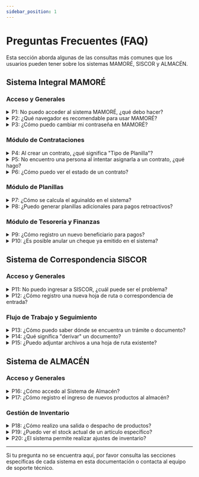 ```yaml
---
sidebar_position: 1
---
```


# Preguntas Frecuentes (FAQ)

Esta sección aborda algunas de las consultas más comunes que los usuarios pueden tener sobre los sistemas MAMORÉ, SISCOR y ALMACÉN.

## Sistema Integral MAMORÉ

### Acceso y Generales
<details>
  <summary>P1: No puedo acceder al sistema MAMORÉ, ¿qué debo hacer?</summary>
  <p>
  R: Verifica lo siguiente:
  1.  Asegúrate de estar conectado a la red institucional.
  2.  Comprueba que tu nombre de usuario y contraseña sean correctos (respeta mayúsculas y minúsculas).
  3.  Si has olvidado tu contraseña, utiliza la opción "¿Olvidaste tu contraseña?" si está disponible, o contacta al departamento de TI para un reseteo.
  4.  Asegúrate de estar utilizando la URL correcta: <a href="https://mamore.beni.gob.bo/admin/login" target="_blank">https://mamore.beni.gob.bo/admin/login</a>
  </p>
</details>

<details>
  <summary>P2: ¿Qué navegador es recomendable para usar MAMORÉ?</summary>
  <p>
  R: Se recomienda utilizar las versiones más recientes de Google Chrome, Mozilla Firefox o Microsoft Edge para una experiencia óptima.
  </p>
</details>

<details>
  <summary>P3: ¿Cómo puedo cambiar mi contraseña en MAMORÉ?</summary>
  <p>
  R: Generalmente, encontrarás una opción para cambiar tu contraseña en tu perfil de usuario una vez que hayas iniciado sesión. Busca un ícono de perfil o tu nombre en la esquina superior derecha. Si no encuentras la opción, consulta la sección específica de "Gestión de Usuarios" en la documentación de MAMORÉ o contacta a soporte.
  </p>
</details>

### Módulo de Contrataciones
<details>
  <summary>P4: Al crear un contrato, ¿qué significa "Tipo de Planilla"?</summary>
  <p>
  R: El "Tipo de Planilla" define la naturaleza del contrato (ej. Eventual, Consultor de Línea, Permanente) y determina qué campos y secciones del formulario de contrato son necesarios y visibles. Consulta la documentación de "Crear Contrato" para más detalles sobre cada tipo.
  </p>
</details>

<details>
  <summary>P5: No encuentro una persona al intentar asignarla a un contrato, ¿qué hago?</summary>
  <p>
  R: Asegúrate de que la persona esté registrada correctamente en el módulo de "Personas" o "Beneficiarios" del sistema. Verifica que los datos de búsqueda (CI, Nombre) sean correctos. Si la persona es nueva, primero debe ser registrada.
  </p>
</details>

<details>
  <summary>P6: ¿Cómo puedo ver el estado de un contrato?</summary>
  <p>
  R: En el módulo de Contrataciones, usualmente hay una sección de "Lista de Contratos" donde puedes buscar y ver el estado actual de cada contrato (ej. Elaborado, Aprobado, Firmado, Anulado).
  </p>
</details>

### Módulo de Planillas
<details>
  <summary>P7: ¿Cómo se calcula el aguinaldo en el sistema?</summary>
  <p>
  R: El sistema calcula el aguinaldo basándose en las normativas vigentes, considerando generalmente el promedio de los últimos sueldos y los días trabajados. Para un detalle específico, consulta la documentación del "Reporte de Aguinaldos" o la sección de "Procesamiento de Aguinaldos".
  </p>
</details>

<details>
  <summary>P8: ¿Puedo generar planillas adicionales para pagos retroactivos?</summary>
  <p>
  R: Sí, el sistema MAMORÉ generalmente cuenta con una funcionalidad para "Planillas Adicionales" que permite registrar y procesar pagos como retroactivos, bonos especiales, etc.
  </p>
</details>

### Módulo de Tesorería y Finanzas
<details>
  <summary>P9: ¿Cómo registro un nuevo beneficiario para pagos?</summary>
  <p>
  R: En el módulo de Finanzas o Tesorería, busca la opción de "Beneficiarios". Allí podrás registrar nuevos beneficiarios con sus datos bancarios y fiscales correspondientes.
  </p>
</details>

<details>
  <summary>P10: ¿Es posible anular un cheque ya emitido en el sistema?</summary>
  <p>
  R: Sí, generalmente existe un proceso para la anulación de cheques. Este proceso debe seguir los procedimientos establecidos y puede requerir autorización. Consulta la sección de "Gestión de Cheques" para más detalles.
  </p>
</details>

## Sistema de Correspondencia SISCOR

### Acceso y Generales
<details>
  <summary>P11: No puedo ingresar a SISCOR, ¿cuál puede ser el problema?</summary>
  <p>
  R: Similar a MAMORÉ:
  1.  Verifica tu conexión a la red institucional.
  2.  Confirma tu usuario y contraseña.
  3.  Contacta a TI si olvidaste tu contraseña.
  4.  Asegúrate de usar la URL correcta: <a href="https://siscor.beni.gob.bo/admin/login" target="_blank">https://siscor.beni.gob.bo/admin/login</a>
  </p>
</details>

<details>
  <summary>P12: ¿Cómo registro una nueva hoja de ruta o correspondencia de entrada?</summary>
  <p>
  R: En el menú principal de SISCOR, busca una opción como "Registrar Entrada", "Nueva Hoja de Ruta" o similar. Deberás completar los campos requeridos como remitente, destinatario, asunto, y adjuntar los documentos digitalizados si es necesario.
  </p>
</details>

### Flujo de Trabajo y Seguimiento
<details>
  <summary>P13: ¿Cómo puedo saber dónde se encuentra un trámite o documento?</summary>
  <p>
  R: SISCOR permite hacer seguimiento a los documentos. Usualmente puedes buscar por número de hoja de ruta, asunto, remitente, o fecha. El sistema te mostrará el historial de derivaciones y el estado actual.
  </p>
</details>

<details>
  <summary>P14: ¿Qué significa "derivar" un documento?</summary>
  <p>
  R: "Derivar" significa enviar el documento o trámite a otro usuario, unidad o área dentro de la institución para su atención, revisión, aprobación o archivo.
  </p>
</details>

<details>
  <summary>P15: ¿Puedo adjuntar archivos a una hoja de ruta existente?</summary>
  <p>
  R: Generalmente sí. Dependiendo de la configuración y tus permisos, podrías tener la opción de añadir documentos adjuntos a una hoja de ruta que ya está en curso.
  </p>
</details>

## Sistema de ALMACÉN

### Acceso y Generales
<details>
  <summary>P16: ¿Cómo accedo al Sistema de Almacén?</summary>
  <p>
  R: Deberás tener un usuario y contraseña proporcionados por el administrador del sistema. Asegúrate de tener la URL correcta de acceso al sistema de Almacén (consulta con tu departamento de TI si no la conoces).
  </p>
</details>

<details>
  <summary>P17: ¿Cómo registro el ingreso de nuevos productos al almacén?</summary>
  <p>
  R: Busca una opción como "Ingreso de Mercadería", "Nota de Entrada" o "Recepción de Productos". Deberás especificar el proveedor, los artículos, las cantidades, y a menudo, la orden de compra asociada.
  </p>
</details>

### Gestión de Inventario
<details>
  <summary>P18: ¿Cómo realizo una salida o despacho de productos?</summary>
  <p>
  R: Similar al ingreso, busca opciones como "Salida de Mercadería", "Nota de Entrega" o "Despacho". Deberás indicar el solicitante o destino, los artículos y las cantidades a despachar.
  </p>
</details>

<details>
  <summary>P19: ¿Puedo ver el stock actual de un artículo específico?</summary>
  <p>
  R: Sí, el sistema de Almacén debe ofrecer funcionalidades de consulta de stock, donde puedes buscar un artículo por código o descripción y ver las cantidades disponibles, a menudo detalladas por ubicación dentro del almacén.
  </p>
</details>

<details>
  <summary>P20: ¿El sistema permite realizar ajustes de inventario?</summary>
  <p>
  R: Sí, los sistemas de almacén suelen incluir módulos para realizar ajustes de inventario por mermas, pérdidas, o para corregir discrepancias después de un conteo físico. Estos procesos usualmente requieren justificación y autorización.
  </p>
</details>

---

Si tu pregunta no se encuentra aquí, por favor consulta las secciones específicas de cada sistema en esta documentación o contacta al equipo de soporte técnico.